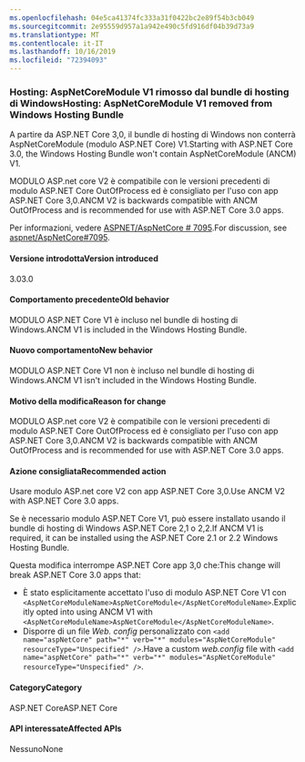 ```yaml
---
ms.openlocfilehash: 04e5ca41374fc333a31f0422bc2e89f54b3cb049
ms.sourcegitcommit: 2e95559d957a1a942e490c5fd916df04b39d73a9
ms.translationtype: MT
ms.contentlocale: it-IT
ms.lasthandoff: 10/16/2019
ms.locfileid: "72394093"
---
```

### <a name="hosting-aspnetcoremodule-v1-removed-from-windows-hosting-bundle"></a><span data-ttu-id="ae168-101">Hosting: AspNetCoreModule V1 rimosso dal bundle di hosting di Windows</span><span class="sxs-lookup"><span data-stu-id="ae168-101">Hosting: AspNetCoreModule V1 removed from Windows Hosting Bundle</span></span>

<span data-ttu-id="ae168-102">A partire da ASP.NET Core 3,0, il bundle di hosting di Windows non conterrà AspNetCoreModule (modulo ASP.NET Core) V1.</span><span class="sxs-lookup"><span data-stu-id="ae168-102">Starting with ASP.NET Core 3.0, the Windows Hosting Bundle won't contain AspNetCoreModule (ANCM) V1.</span></span>

<span data-ttu-id="ae168-103">MODULO ASP.net core V2 è compatibile con le versioni precedenti di modulo ASP.NET Core OutOfProcess ed è consigliato per l'uso con app ASP.NET Core 3,0.</span><span class="sxs-lookup"><span data-stu-id="ae168-103">ANCM V2 is backwards compatible with ANCM OutOfProcess and is recommended for use with ASP.NET Core 3.0 apps.</span></span>

<span data-ttu-id="ae168-104">Per informazioni, vedere [ASPNET/AspNetCore # 7095](https://github.com/aspnet/AspNetCore/issues/7095).</span><span class="sxs-lookup"><span data-stu-id="ae168-104">For discussion, see [aspnet/AspNetCore#7095](https://github.com/aspnet/AspNetCore/issues/7095).</span></span>

#### <a name="version-introduced"></a><span data-ttu-id="ae168-105">Versione introdotta</span><span class="sxs-lookup"><span data-stu-id="ae168-105">Version introduced</span></span>

<span data-ttu-id="ae168-106">3.0</span><span class="sxs-lookup"><span data-stu-id="ae168-106">3.0</span></span>

#### <a name="old-behavior"></a><span data-ttu-id="ae168-107">Comportamento precedente</span><span class="sxs-lookup"><span data-stu-id="ae168-107">Old behavior</span></span>

<span data-ttu-id="ae168-108">MODULO ASP.NET Core V1 è incluso nel bundle di hosting di Windows.</span><span class="sxs-lookup"><span data-stu-id="ae168-108">ANCM V1 is included in the Windows Hosting Bundle.</span></span>

#### <a name="new-behavior"></a><span data-ttu-id="ae168-109">Nuovo comportamento</span><span class="sxs-lookup"><span data-stu-id="ae168-109">New behavior</span></span>

<span data-ttu-id="ae168-110">MODULO ASP.NET Core V1 non è incluso nel bundle di hosting di Windows.</span><span class="sxs-lookup"><span data-stu-id="ae168-110">ANCM V1 isn't included in the Windows Hosting Bundle.</span></span>

#### <a name="reason-for-change"></a><span data-ttu-id="ae168-111">Motivo della modifica</span><span class="sxs-lookup"><span data-stu-id="ae168-111">Reason for change</span></span>

<span data-ttu-id="ae168-112">MODULO ASP.net core V2 è compatibile con le versioni precedenti di modulo ASP.NET Core OutOfProcess ed è consigliato per l'uso con app ASP.NET Core 3,0.</span><span class="sxs-lookup"><span data-stu-id="ae168-112">ANCM V2 is backwards compatible with ANCM OutOfProcess and is recommended for use with ASP.NET Core 3.0 apps.</span></span>

#### <a name="recommended-action"></a><span data-ttu-id="ae168-113">Azione consigliata</span><span class="sxs-lookup"><span data-stu-id="ae168-113">Recommended action</span></span>

<span data-ttu-id="ae168-114">Usare modulo ASP.net core V2 con app ASP.NET Core 3,0.</span><span class="sxs-lookup"><span data-stu-id="ae168-114">Use ANCM V2 with ASP.NET Core 3.0 apps.</span></span>

<span data-ttu-id="ae168-115">Se è necessario modulo ASP.NET Core V1, può essere installato usando il bundle di hosting di Windows ASP.NET Core 2,1 o 2,2.</span><span class="sxs-lookup"><span data-stu-id="ae168-115">If ANCM V1 is required, it can be installed using the ASP.NET Core 2.1 or 2.2 Windows Hosting Bundle.</span></span>

<span data-ttu-id="ae168-116">Questa modifica interrompe ASP.NET Core app 3,0 che:</span><span class="sxs-lookup"><span data-stu-id="ae168-116">This change will break ASP.NET Core 3.0 apps that:</span></span>

- <span data-ttu-id="ae168-117">È stato esplicitamente accettato l'uso di modulo ASP.NET Core V1 con `<AspNetCoreModuleName>AspNetCoreModule</AspNetCoreModuleName>`.</span><span class="sxs-lookup"><span data-stu-id="ae168-117">Explicitly opted into using ANCM V1 with `<AspNetCoreModuleName>AspNetCoreModule</AspNetCoreModuleName>`.</span></span>
- <span data-ttu-id="ae168-118">Disporre di un file *Web. config* personalizzato con `<add name="aspNetCore" path="*" verb="*" modules="AspNetCoreModule" resourceType="Unspecified" />`.</span><span class="sxs-lookup"><span data-stu-id="ae168-118">Have a custom *web.config* file with `<add name="aspNetCore" path="*" verb="*" modules="AspNetCoreModule" resourceType="Unspecified" />`.</span></span>

#### <a name="category"></a><span data-ttu-id="ae168-119">Category</span><span class="sxs-lookup"><span data-stu-id="ae168-119">Category</span></span>

<span data-ttu-id="ae168-120">ASP.NET Core</span><span class="sxs-lookup"><span data-stu-id="ae168-120">ASP.NET Core</span></span>

#### <a name="affected-apis"></a><span data-ttu-id="ae168-121">API interessate</span><span class="sxs-lookup"><span data-stu-id="ae168-121">Affected APIs</span></span>

<span data-ttu-id="ae168-122">Nessuno</span><span class="sxs-lookup"><span data-stu-id="ae168-122">None</span></span>

<!-- 

#### Affected APIs

Not detectable via API analysis

-->

